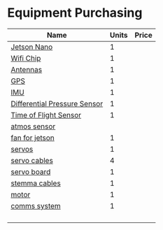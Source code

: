 # Equipment Purchasing
 
| Name | Units | Price |
| --- | --- | --- |
| [Jetson Nano](https://www.sparkfun.com/products/16271) | 1 | |
| [Wifi Chip](https://www.amazon.com/gp/product/B01MZA1AB2/ref=ppx_yo_dt_b_asin_title_o00_s01?ie=UTF8&psc=1) | 1 | |
| [Antennas](https://www.amazon.com/gp/product/B07QKF18KM/ref=ppx_yo_dt_b_search_asin_title?ie=UTF8&psc=1) | 1 | |
| [GPS](https://www.adafruit.com/product/4415) | 1 | |
| [IMU](https://www.adafruit.com/product/4754) | 1 | |
| [Differential Pressure Sensor](https://www.sparkfun.com/products/17874) | 1 | |
| [Time of Flight Sensor](https://www.adafruit.com/product/5425) | 1 | |
| [atmos sensor](https://www.adafruit.com/product/4716) |  | |
| [fan for jetson](https://www.amazon.com/gp/product/B07TYZ3RG5/ref=ppx_yo_dt_b_asin_title_o00_s02?ie=UTF8&th=1) | 1 | |
| [servos](https://www.horizonhobby.com/product/hs-85mg-micro-analog-metal-gear-servo/HRC32085S.html) | 1 | |
| [servo cables](https://www.adafruit.com/product/973) | 4 | |
| [servo board](https://www.adafruit.com/product/815) | 1 | |
| [stemma cables](https://www.adafruit.com/product/4210) | 1 | |
| [motor]() | 1 | |
| [comms system](https://www.sparkfun.com/products/20029) | 1 | |
| []() |  | |
| []() |  | |
| []() |  | |
| []() |  | |
